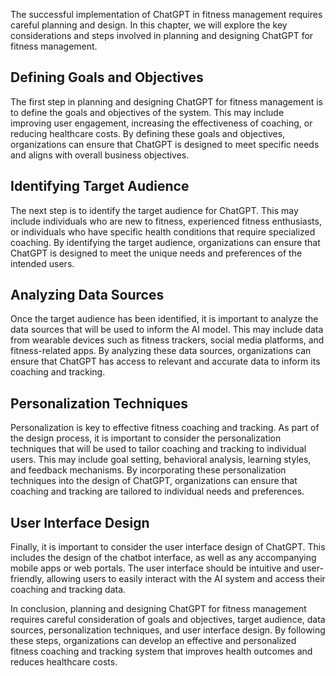 

The successful implementation of ChatGPT in fitness management requires careful planning and design. In this chapter, we will explore the key considerations and steps involved in planning and designing ChatGPT for fitness management.

Defining Goals and Objectives
-----------------------------

The first step in planning and designing ChatGPT for fitness management is to define the goals and objectives of the system. This may include improving user engagement, increasing the effectiveness of coaching, or reducing healthcare costs. By defining these goals and objectives, organizations can ensure that ChatGPT is designed to meet specific needs and aligns with overall business objectives.

Identifying Target Audience
---------------------------

The next step is to identify the target audience for ChatGPT. This may include individuals who are new to fitness, experienced fitness enthusiasts, or individuals who have specific health conditions that require specialized coaching. By identifying the target audience, organizations can ensure that ChatGPT is designed to meet the unique needs and preferences of the intended users.

Analyzing Data Sources
----------------------

Once the target audience has been identified, it is important to analyze the data sources that will be used to inform the AI model. This may include data from wearable devices such as fitness trackers, social media platforms, and fitness-related apps. By analyzing these data sources, organizations can ensure that ChatGPT has access to relevant and accurate data to inform its coaching and tracking.

Personalization Techniques
--------------------------

Personalization is key to effective fitness coaching and tracking. As part of the design process, it is important to consider the personalization techniques that will be used to tailor coaching and tracking to individual users. This may include goal setting, behavioral analysis, learning styles, and feedback mechanisms. By incorporating these personalization techniques into the design of ChatGPT, organizations can ensure that coaching and tracking are tailored to individual needs and preferences.

User Interface Design
---------------------

Finally, it is important to consider the user interface design of ChatGPT. This includes the design of the chatbot interface, as well as any accompanying mobile apps or web portals. The user interface should be intuitive and user-friendly, allowing users to easily interact with the AI system and access their coaching and tracking data.

In conclusion, planning and designing ChatGPT for fitness management requires careful consideration of goals and objectives, target audience, data sources, personalization techniques, and user interface design. By following these steps, organizations can develop an effective and personalized fitness coaching and tracking system that improves health outcomes and reduces healthcare costs.
